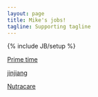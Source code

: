 ```yaml
---
layout: page
title: Mike's jobs!
tagline: Supporting tagline
---
```

{% include JB/setup %}

[Prime time](/primeTime)

[jinjiang](/jinjiang/carve/html/)

[Nutracare](/nutracarelife/build/)
